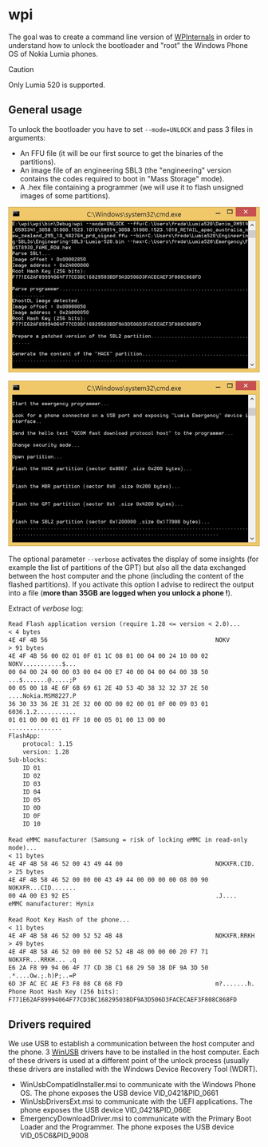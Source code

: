 # wpi

The goal was to create a command line version of [WPInternals](https://github.com/ReneLergner/WPinternals) in order to understand how to unlock the bootloader and "root" the Windows Phone OS of Nokia Lumia phones.  

> [!CAUTION]
> Only Lumia 520 is supported.

## General usage

To unlock the bootloader you have to set `--mode=UNLOCK` and pass 3 files in arguments:  
- An FFU file (it will be our first source to get the binaries of the partitions).
- An image file of an engineering SBL3 (the "engineering" version contains the codes required to boot in "Mass Storage" mode).
- A .hex file containing a programmer (we will use it to flash unsigned images of some partitions).

![](wpi01.png)

![](wpi02.png)

The optional parameter `--verbose` activates the display of some insights (for example the list of partitions of the GPT) but also all the data exchanged between the host computer and the phone (including the content of the flashed partitions). If you activate this option I advise to redirect the output into a file (**more than 35GB are logged when you unlock a phone !**).

Extract of _verbose_ log:
```
Read Flash application version (require 1.28 <= version < 2.0)...
< 4 bytes
4E 4F 4B 56                                               NOKV
> 91 bytes
4E 4F 4B 56 00 02 01 0F 01 1C 08 01 00 04 00 24 10 00 02  NOKV...........$...
00 04 00 24 00 00 03 00 04 00 E7 40 00 04 00 04 00 3B 50  ...$.......@.....;P
00 05 00 18 4E 6F 6B 69 61 2E 4D 53 4D 38 32 32 37 2E 50  ....Nokia.MSM8227.P
36 30 33 36 2E 31 2E 32 00 0D 00 02 00 01 0F 00 09 03 01  6036.1.2...........
01 01 00 00 01 01 FF 10 00 05 01 00 13 00 00              ...............
FlashApp:
	protocol: 1.15
	version: 1.28
Sub-blocks:
	ID 01
	ID 02
	ID 03
	ID 04
	ID 05
	ID 0D
	ID 0F
	ID 10

Read eMMC manufacturer (Samsung = risk of locking eMMC in read-only mode)...
< 11 bytes
4E 4F 4B 58 46 52 00 43 49 44 00                          NOKXFR.CID.
> 25 bytes
4E 4F 4B 58 46 52 00 00 00 43 49 44 00 00 00 00 08 00 90  NOKXFR...CID.......
00 4A 00 E3 92 E5                                         .J....
eMMC manufacturer: Hynix

Read Root Key Hash of the phone...
< 11 bytes
4E 4F 4B 58 46 52 00 52 52 4B 48                          NOKXFR.RRKH
> 49 bytes
4E 4F 4B 58 46 52 00 00 00 52 52 4B 48 00 00 00 20 F7 71  NOKXFR...RRKH... .q
E6 2A F8 99 94 06 4F 77 CD 3B C1 68 29 50 3B DF 9A 3D 50  .*....Ow.;.h)P;..=P
6D 3F AC EC AE F3 F8 08 C8 68 FD                          m?.......h.
Phone Root Hash Key (256 bits): F771E62AF89994064F77CD3BC16829503BDF9A3D506D3FACECAEF3F808C868FD
```

## Drivers required

We use USB to establish a communication between the host computer and the phone. 3 [WinUSB](https://en.wikipedia.org/wiki/WinUSB) drivers have to be installed in the host computer. Each of these drivers is used at a different point of the unlock process (usually these drivers are installed with the Windows Device Recovery Tool (WDRT).
- WinUsbCompatIdInstaller.msi to communicate with the Windows Phone OS. The phone exposes the USB device VID_0421&PID_0661
- WinUsbDriversExt.msi to communicate with the UEFI applications. The phone exposes the USB device VID_0421&PID_066E
- EmergencyDownloadDriver.msi to communicate with the Primary Boot Loader and the Programmer. The phone exposes the USB device VID_05C6&PID_9008
